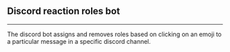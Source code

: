 ## Discord reaction roles bot
*** 
The discord bot assigns and removes roles based on clicking on an emoji to a particular message in a specific discord channel.
